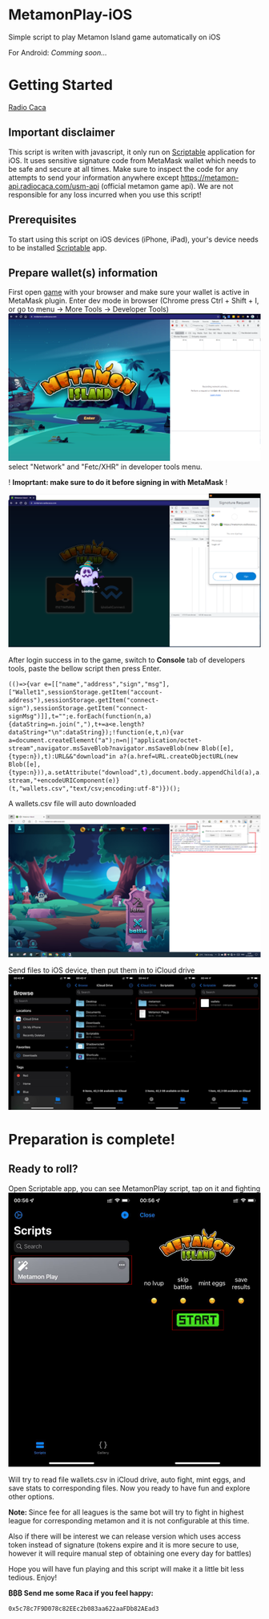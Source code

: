 # MetamonPlay-iOS
Simple script to play Metamon Island game automatically on iOS

For Android: <i>Comming soon...</i>

# Getting Started

[Radio Caca]

[Radio Caca]: https://www.radiocaca.com

## Important disclaimer
This script is writen with javascript, it only run on [Scriptable] application for iOS. It uses
sensitive signature code from MetaMask wallet which 
needs to be safe and secure at all times. Make sure 
to inspect the code for any attempts to send your 
information anywhere except https://metamon-api.radiocaca.com/usm-api 
(official metamon game api). We are not responsible 
for any loss incurred when you use this script!

[Scriptable]: https://scriptable.app/

## Prerequisites

To start using this script on iOS devices (iPhone, iPad), your's device needs to be 
installed [Scriptable] app.

[Scriptable]: https://scriptable.app/

## Prepare wallet(s) information

First open [game] with your browser and make sure 
your wallet is active in MetaMask plugin. Enter
dev mode in browser (Chrome press Ctrl + Shift + I,
or go to menu -> More Tools -> Developer Tools)
<img src="screenshots/enter_game_dev.png" />
select "Network" and "Fetc/XHR" in developer tools menu.

[game]: https://metamon.radiocaca.com

! <b>Imoprtant: make sure to do it before signing 
in with MetaMask</b> !

<img src="screenshots/enter_game_sign.png" />

After login success in to the game, switch to <b>Console</b> tab of developers tools, paste the bellow script then press Enter.

    (()=>{var e=[["name","address","sign","msg"],["Wallet1",sessionStorage.getItem("account-address"),sessionStorage.getItem("connect-sign"),sessionStorage.getItem("connect-signMsg")]],t="";e.forEach(function(n,a){dataString=n.join(","),t+=a<e.length?dataString+"\n":dataString});!function(e,t,n){var a=document.createElement("a");n=n||"application/octet-stream",navigator.msSaveBlob?navigator.msSaveBlob(new Blob([e],{type:n}),t):URL&&"download"in a?(a.href=URL.createObjectURL(new Blob([e],{type:n})),a.setAttribute("download",t),document.body.appendChild(a),a.click(),document.body.removeChild(a)):location.href="data:application/octet-stream,"+encodeURIComponent(e)}(t,"wallets.csv","text/csv;encoding:utf-8")})();
    
A wallets.csv file will auto downloaded

<img src="screenshots/photo_3.png" />

Send files to iOS device, then put them in to iCloud drive
<img src="screenshots/photo_1.jpg" />

# Preparation is complete! 
## Ready to roll?

Open Scriptable app, you can see MetamonPlay script, tap on it and fighting
<img src="screenshots/photo_2.jpg" />

Will try to read file wallets.csv in iCloud drive,
auto fight, mint eggs, and save stats to corresponding 
files. Now you ready to have fun and explore other options.

<b> Note: </b> Since fee for all leagues is the same bot will 
try to fight in highest league for corresponding metamon and 
it is not configurable at this 
time.

Also if there will be interest we can release version which
uses access token instead of signature (tokens expire and it
is more secure to use, however it will require manual step of
obtaining one every day for battles)

Hope you will have fun playing and this script will make it 
a little bit less tedious. Enjoy!

<b>₿₿₿ Send me some Raca if you feel happy:</b>

    0x5c78c7F9D078c82EEc2b083aa622aaFDb82AEad3
